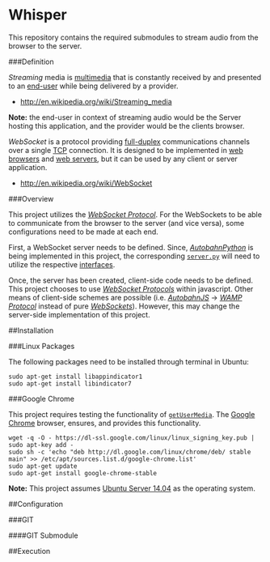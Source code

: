 Whisper
=======

This repository contains the required submodules to stream audio from the browser to the server.

###Definition

*Streaming* media is [multimedia](http://www.answers.com/topic/multimedia) that is constantly received by and presented to an [end-user](http://en.wikipedia.org/wiki/End-user_(computer_science)) while being delivered by a provider.

- http://en.wikipedia.org/wiki/Streaming_media

**Note:** the end-user in context of streaming audio would be the Server hosting this application, and the provider would be the clients browser.

*WebSocket* is a protocol providing [full-duplex](http://en.wikipedia.org/wiki/Full-duplex) communications channels over a single [TCP](http://en.wikipedia.org/wiki/Transmission_Control_Protocol) connection.  It is designed to be implemented in [web browsers](http://en.wikipedia.org/wiki/Web_browser) and [web servers](http://en.wikipedia.org/wiki/Web_server), but it can be used by any client or server application.

- http://en.wikipedia.org/wiki/WebSocket

###Overview

This project utilizes the [*WebSocket Protocol*](https://developer.mozilla.org/en-US/docs/WebSockets).  For the WebSockets to be able to communicate from the browser to the server (and vice versa), some configurations need to be made at each end.

First, a WebSocket server needs to be defined.  Since, [*AutobahnPython*](https://github.com/tavendo/AutobahnPython) is being implemented in this project, the corresponding [`server.py`](https://github.com/jeff1evesque/whisper/blob/master/websocket/server.py) will need to utilize the respective [interfaces](https://github.com/tavendo/AutobahnPython/blob/master/autobahn/autobahn/websocket/interfaces.py).

Once, the server has been created, client-side code needs to be defined.  This project chooses to use [*WebSocket Protocols*](https://developer.mozilla.org/en-US/docs/WebSockets/Writing_WebSocket_client_applications) within javascript.  Other means of client-side schemes are possible (i.e. [*AutobahnJS*](https://github.com/tavendo/AutobahnJS) -> [*WAMP Protocol*](http://wamp.ws/) instead of pure [*WebSockets*](https://developer.mozilla.org/en-US/docs/WebSockets)).  However, this may change the server-side implementation of this project.

##Installation

###Linux Packages

The following packages need to be installed through terminal in Ubuntu:

```
sudo apt-get install libappindicator1
sudo apt-get install libindicator7
```

###Google Chrome

This project requires testing the functionality of [`getUserMedia`](https://developer.mozilla.org/en-US/docs/Web/API/Navigator.getUserMedia).  The [Google Chrome](https://www.google.com/intl/en_us/chrome/browser/) browser, ensures, and provides this functionality.

```
wget -q -O - https://dl-ssl.google.com/linux/linux_signing_key.pub | sudo apt-key add -
sudo sh -c 'echo "deb http://dl.google.com/linux/chrome/deb/ stable main" >> /etc/apt/sources.list.d/google-chrome.list'
sudo apt-get update
sudo apt-get install google-chrome-stable
```

**Note:** This project assumes [Ubuntu Server 14.04](http://www.ubuntu.com/download/server) as the operating system.

##Configuration

###GIT

####GIT Submodule

##Execution

